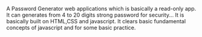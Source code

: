 A Password Generator web applications which is basically a read-only app. It can generates from 4 to 20 digits strong password for security... It is basically built on HTML,CSS and javascript. It clears basic fundamental concepts of javascript and for some basic practice.

